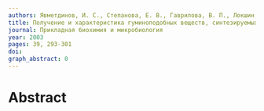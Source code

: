 ```yaml
---
authors: Явметдинов, И. С., Степанова, Е. В., Гаврилова, В. П., Локшин, Б. В., Перминова, И. В., Королева, О. В.
title: Получение и характеристика гуминоподобных веществ, синтезируемых дереворазрушающими грибами, возбудителями {\dq\dq
journal: Прикладная биохимия и микробиология
year: 2003
pages: 39, 293-301
doi: 
graph_abstract: 0
---
```


# Abstract 

 